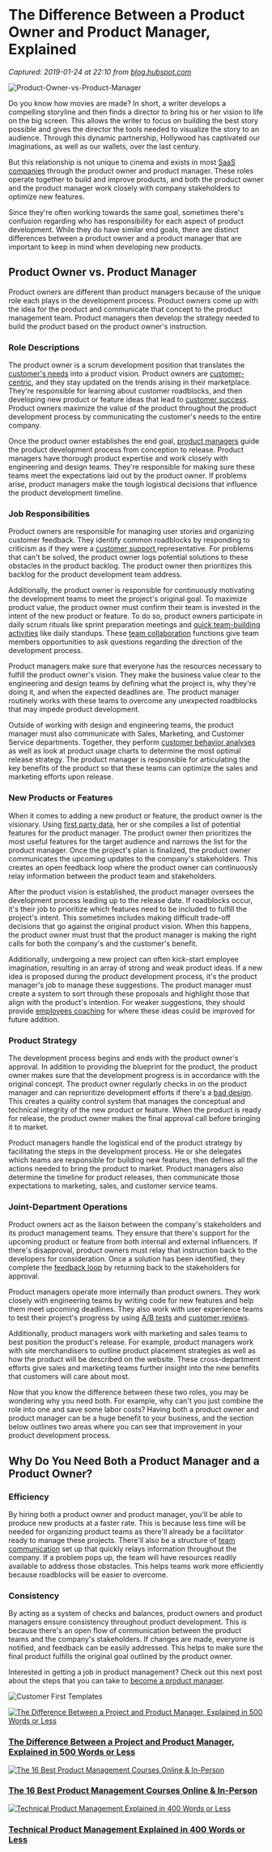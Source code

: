 # The Difference Between a Product Owner and Product Manager, Explained

_Captured: 2019-01-24 at 22:10 from [blog.hubspot.com](https://blog.hubspot.com/service/product-owner-vs-manager)_

![Product-Owner-vs-Product-Manager](https://blog.hubspot.com/hubfs/Product-Owner-vs-Product-Manager.jpg)

Do you know how movies are made? In short, a writer develops a compelling storyline and then finds a director to bring his or her vision to life on the big screen. This allows the writer to focus on building the best story possible and gives the director the tools needed to visualize the story to an audience. Through this dynamic partnership, Hollywood has captivated our imaginations, as well as our wallets, over the last century.

But this relationship is not unique to cinema and exists in most [SaaS companies](https://blog.hubspot.com/service/top-saas-companies) through the product owner and product manager. These roles operate together to build and improve products, and both the product owner and the product manager work closely with company stakeholders to optimize new features.

Since they're often working towards the same goal, sometimes there's confusion regarding who has responsibility for each aspect of product development. While they do have similar end goals, there are distinct differences between a product owner and a product manager that are important to keep in mind when developing new products.

## Product Owner vs. Product Manager

Product owners are different than product managers because of the unique role each plays in the development process. Product owners come up with the idea for the product and communicate that concept to the product management team. Product managers then develop the strategy needed to build the product based on the product owner's instruction.

### Role Descriptions

The product owner is a scrum development position that translates the [customer's needs](https://blog.hubspot.com/service/customer-needs) into a product vision. Product owners are [customer-centric](https://blog.hubspot.com/service/customer-centric), and they stay updated on the trends arising in their marketplace. They're responsible for learning about customer roadblocks, and then developing new product or feature ideas that lead to [customer success](https://blog.hubspot.com/service/customer-success). Product owners maximize the value of the product throughout the product development process by communicating the customer's needs to the entire company.

Once the product owner establishes the end goal, [product managers](https://blog.hubspot.com/service/become-product-manager) guide the product development process from conception to release. Product managers have thorough product expertise and work closely with engineering and design teams. They're responsible for making sure these teams meet the expectations laid out by the product owner. If problems arise, product managers make the tough logistical decisions that influence the product development timeline.

### Job Responsibilities

Product owners are responsible for managing user stories and organizing customer feedback. They identify common roadblocks by responding to criticism as if they were a [customer support ](https://blog.hubspot.com/service/customer-support)representative. For problems that can't be solved, the product owner logs potential solutions to these obstacles in the product backlog. The product owner then prioritizes this backlog for the product development team address.

Additionally, the product owner is responsible for continuously motivating the development teams to meet the project's original goal. To maximize product value, the product owner must confirm their team is invested in the intent of the new product or feature. To do so, product owners participate in daily scrum rituals like sprint preparation meetings and [quick team-building activities](https://blog.hubspot.com/service/quick-team-building-activities) like daily standups. These [team collaboration](https://blog.hubspot.com/service/team-collaboration) functions give team members opportunities to ask questions regarding the direction of the development process.

Product managers make sure that everyone has the resources necessary to fulfill the product owner's vision. They make the business value clear to the engineering and design teams by defining what the project is, why they're doing it, and when the expected deadlines are. The product manager routinely works with these teams to overcome any unexpected roadblocks that may impede product development.

Outside of working with design and engineering teams, the product manager must also communicate with Sales, Marketing, and Customer Service departments. Together, they perform [customer behavior analyses](https://blog.hubspot.com/service/customer-behavior-analysis) as well as look at product usage charts to determine the most optimal release strategy. The product manager is responsible for articulating the key benefits of the product so that these teams can optimize the sales and marketing efforts upon release.

### New Products or Features

When it comes to adding a new product or feature, the product owner is the visionary. Using [first party data](https://blog.hubspot.com/service/first-party-data), her or she compiles a list of potential features for the product manager. The product owner then prioritizes the most useful features for the target audience and narrows the list for the product manager. Once the project's plan is finalized, the product owner communicates the upcoming updates to the company's stakeholders. This creates an open feedback loop where the product owner can continuously relay information between the product team and stakeholders.

After the product vision is established, the product manager oversees the development process leading up to the release date. If roadblocks occur, it's their job to prioritize which features need to be included to fulfill the project's intent. This sometimes includes making difficult trade-off decisions that go against the original product vision. When this happens, the product owner must trust that the product manager is making the right calls for both the company's and the customer's benefit.

Additionally, undergoing a new project can often kick-start employee imagination, resulting in an array of strong and weak product ideas. If a new idea is proposed during the product development process, it's the product manager's job to manage these suggestions. The product manager must create a system to sort through these proposals and highlight those that align with the product's intention. For weaker suggestions, they should provide [employees coaching](https://blog.hubspot.com/service/employee-coaching) for where these ideas could be improved for future addition.

### Product Strategy

The development process begins and ends with the product owner's approval. In addition to providing the blueprint for the product, the product owner makes sure that the development progress is in accordance with the original concept. The product owner regularly checks in on the product manager and can reprioritize development efforts if there's a [bad design](https://blog.hubspot.com/service/bad-vs-good-design). This creates a quality control system that manages the conceptual and technical integrity of the new product or feature. When the product is ready for release, the product owner makes the final approval call before bringing it to market.

Product managers handle the logistical end of the product strategy by facilitating the steps in the development process. He or she delegates which teams are responsible for building new features, then defines all the actions needed to bring the product to market. Product managers also determine the timeline for product releases, then communicate those expectations to marketing, sales, and customer service teams.

### Joint-Department Operations

Product owners act as the liaison between the company's stakeholders and its product management teams. They ensure that there's support for the upcoming product or feature from both internal and external influencers. If there's disapproval, product owners must relay that instruction back to the developers for consideration. Once a solution has been identified, they complete the [feedback loop](https://blog.hubspot.com/marketing/feedback-loop) by returning back to the stakeholders for approval.

Product managers operate more internally than product owners. They work closely with engineering teams by writing code for new features and help them meet upcoming deadlines. They also work with user experience teams to test their project's progress by using [A/B tests](https://blog.hubspot.com/marketing/how-to-do-a-b-testing) and [customer reviews](https://blog.hubspot.com/service/get-customer-reviews).

Additionally, product managers work with marketing and sales teams to best position the product's release. For example, product managers work with site merchandisers to outline product placement strategies as well as how the product will be described on the website. These cross-department efforts give sales and marketing teams further insight into the new benefits that customers will care about most.

Now that you know the difference between these two roles, you may be wondering why you need both. For example, why can't you just combine the role into one and save some labor costs? Having both a product owner and product manager can be a huge benefit to your business, and the section below outlines two areas where you can see that improvement in your product development process.

## Why Do You Need Both a Product Manager and a Product Owner?

### Efficiency

By hiring both a product owner and product manager, you'll be able to produce new products at a faster rate. This is because less time will be needed for organizing product teams as there'll already be a facilitator ready to manage these projects. There'll also be a structure of [team communication](https://blog.hubspot.com/service/team-communication) set up that quickly relays information throughout the company. If a problem pops up, the team will have resources readily available to address those obstacles. This helps teams work more efficiently because roadblocks will be easier to overcome.

### Consistency

By acting as a system of checks and balances, product owners and product managers ensure consistency throughout product development. This is because there's an open flow of communication between the product teams and the company's stakeholders. If changes are made, everyone is notified, and feedback can be easily addressed. This helps to make sure the final product fulfills the original goal outlined by the product owner.

Interested in getting a job in product management? Check out this next post about the steps that you can take to [become a product manager](https://blog.hubspot.com/service/become-product-manager).

![Customer First Templates](https://blog.hubspot.com/hs-fs/hub/53/hub_generated/resized/b54dc7f8-ca4d-492a-bb79-7b3288c480f4.jpeg)

[ ![The Difference Between a Project and Product Manager, Explained in 500 Words or Less](https://blog.hubspot.com/hubfs/project-vs-product-manager.jpg) ](https://blog.hubspot.com/service/project-vs-product-manager)

###  [ The Difference Between a Project and Product Manager, Explained in 500 Words or Less ](https://blog.hubspot.com/service/project-vs-product-manager)

[ ![The 16 Best Product Management Courses Online & In-Person](https://blog.hubspot.com/hubfs/product-management-courses.jpg) ](https://blog.hubspot.com/service/product-management-courses)

###  [ The 16 Best Product Management Courses Online & In-Person ](https://blog.hubspot.com/service/product-management-courses)

[ ![Technical Product Management Explained in 400 Words or Less](https://blog.hubspot.com/hubfs/technical-product-management.jpg) ](https://blog.hubspot.com/service/technical-product-manager)

###  [ Technical Product Management Explained in 400 Words or Less ](https://blog.hubspot.com/service/technical-product-manager)
